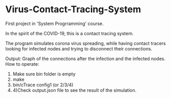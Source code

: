 # Virus-Contact-Tracing-System
First project  in 'System Progrramming' course.

In the spirit of the COVID-19, this is a contact tracing system.

The program simulates corona virus spreading, while having contact tracers looking for infected nodes and trying to disconnect their connections.

Output: Graph of the connections after the infection and the infected nodes.
How to operate:
1) Make sure bin folder is empty
2) make
3) bin/cTrace config1 (or 2/3/4)
4) 4)Check output.json file to see the result of the simulation.
